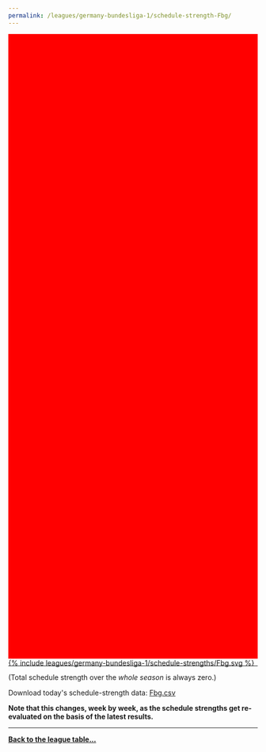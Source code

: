 ```yaml
---
permalink: /leagues/germany-bundesliga-1/schedule-strength-Fbg/
---
```


<style>
.svg-wrap {
    background-color:red;
    height:0;
    padding-top:250%; /* 350px/550px */
    position: relative;
}

svg {
    background-color: white;
    height: 100%;
    display:block;
    width: 100%;
    position: absolute;
    top:0;
    left:0;
}
</style>


<div class="svg-wrap">
{% include leagues/germany-bundesliga-1/schedule-strengths/Fbg.svg %}
</div>

-----

(Total schedule strength over the *whole season* is always zero.)


Download today's schedule-strength data: [Fbg.csv](/assets/leagues/germany-bundesliga-1/2021/schedule-strengths/Fbg.csv)

**Note that this changes, week by week, as the schedule strengths get re-evaluated on the
basis of the latest results.**

-----

[**Back to the league table...**](/leagues/germany-bundesliga-1)


